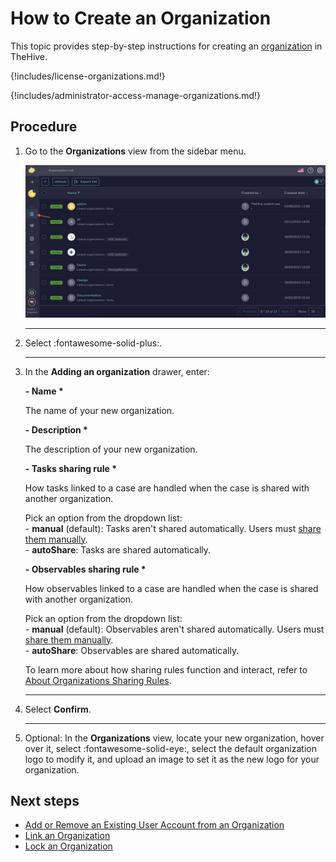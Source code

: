 # How to Create an Organization

This topic provides step-by-step instructions for creating an [organization](about-organizations.md) in TheHive.

{!includes/license-organizations.md!}

{!includes/administrator-access-manage-organizations.md!}

<h2>Procedure</h2>

1. Go to the **Organizations** view from the sidebar menu.

    ![Organizations view](../../images/administration-guides/manage-organizations-organizations-view.png)

    ---

2. Select :fontawesome-solid-plus:.

    ---

3. In the **Adding an organization** drawer, enter:

    **- Name \***

    The name of your new organization.

    **- Description \***

    The description of your new organization.

    **- Tasks sharing rule \***

    How tasks linked to a case are handled when the case is shared with another organization.

    Pick an option from the dropdown list:  
        - **manual** (default): Tasks aren't shared automatically. Users must [share them manually](../../user-guides/analyst-corner/tasks/share-a-task.md).  
        - **autoShare**: Tasks are shared automatically.

    **- Observables sharing rule \***

    How observables linked to a case are handled when the case is shared with another organization.

    Pick an option from the dropdown list:  
        - **manual** (default): Observables aren't shared automatically. Users must [share them manually](../../user-guides/analyst-corner/cases/share-an-observable.md).  
        - **autoShare**: Observables are shared automatically.

    To learn more about how sharing rules function and interact, refer to [About Organizations Sharing Rules](../../administration/organizations/about-organizations-sharing-rules.md).

    ---

4. Select **Confirm**.

    ---

5. Optional: In the **Organizations** view, locate your new organization, hover over it, select :fontawesome-solid-eye:, select the default organization logo to modify it, and upload an image to set it as the new logo for your organization.

<h2>Next steps</h2>

* [Add or Remove an Existing User Account from an Organization](add-remove-an-existing-user-account-from-an-organization.md)
* [Link an Organization](link-an-organization.md)
* [Lock an Organization](lock-an-organization.md)
